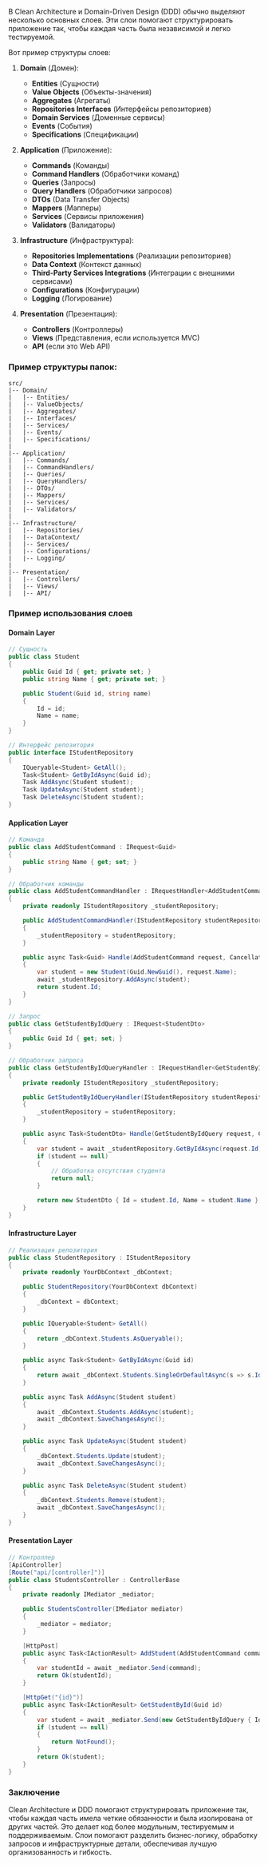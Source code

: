 
В Clean Architecture и Domain-Driven Design (DDD) обычно выделяют несколько основных слоев. Эти слои помогают структурировать приложение так, чтобы каждая часть была независимой и легко тестируемой. 

Вот пример структуры слоев:

1. **Domain** (Домен):
   - **Entities** (Сущности)
   - **Value Objects** (Объекты-значения)
   - **Aggregates** (Агрегаты)
   - **Repositories Interfaces** (Интерфейсы репозиториев)
   - **Domain Services** (Доменные сервисы)
   - **Events** (События)
   - **Specifications** (Спецификации)

2. **Application** (Приложение):
   - **Commands** (Команды)
   - **Command Handlers** (Обработчики команд)
   - **Queries** (Запросы)
   - **Query Handlers** (Обработчики запросов)
   - **DTOs** (Data Transfer Objects)
   - **Mappers** (Мапперы)
   - **Services** (Сервисы приложения)
   - **Validators** (Валидаторы)

3. **Infrastructure** (Инфраструктура):
   - **Repositories Implementations** (Реализации репозиториев)
   - **Data Context** (Контекст данных)
   - **Third-Party Services Integrations** (Интеграции с внешними сервисами)
   - **Configurations** (Конфигурации)
   - **Logging** (Логирование)

4. **Presentation** (Презентация):
   - **Controllers** (Контроллеры)
   - **Views** (Представления, если используется MVC)
   - **API** (если это Web API)

### Пример структуры папок:

```
src/
|-- Domain/
|   |-- Entities/
|   |-- ValueObjects/
|   |-- Aggregates/
|   |-- Interfaces/
|   |-- Services/
|   |-- Events/
|   |-- Specifications/
|
|-- Application/
|   |-- Commands/
|   |-- CommandHandlers/
|   |-- Queries/
|   |-- QueryHandlers/
|   |-- DTOs/
|   |-- Mappers/
|   |-- Services/
|   |-- Validators/
|
|-- Infrastructure/
|   |-- Repositories/
|   |-- DataContext/
|   |-- Services/
|   |-- Configurations/
|   |-- Logging/
|
|-- Presentation/
|   |-- Controllers/
|   |-- Views/
|   |-- API/
```

### Пример использования слоев

#### Domain Layer
```csharp
// Сущность
public class Student
{
    public Guid Id { get; private set; }
    public string Name { get; private set; }

    public Student(Guid id, string name)
    {
        Id = id;
        Name = name;
    }
}

// Интерфейс репозитория
public interface IStudentRepository
{
    IQueryable<Student> GetAll();
    Task<Student> GetByIdAsync(Guid id);
    Task AddAsync(Student student);
    Task UpdateAsync(Student student);
    Task DeleteAsync(Student student);
}
```

#### Application Layer
```csharp
// Команда
public class AddStudentCommand : IRequest<Guid>
{
    public string Name { get; set; }
}

// Обработчик команды
public class AddStudentCommandHandler : IRequestHandler<AddStudentCommand, Guid>
{
    private readonly IStudentRepository _studentRepository;

    public AddStudentCommandHandler(IStudentRepository studentRepository)
    {
        _studentRepository = studentRepository;
    }

    public async Task<Guid> Handle(AddStudentCommand request, CancellationToken cancellationToken)
    {
        var student = new Student(Guid.NewGuid(), request.Name);
        await _studentRepository.AddAsync(student);
        return student.Id;
    }
}

// Запрос
public class GetStudentByIdQuery : IRequest<StudentDto>
{
    public Guid Id { get; set; }
}

// Обработчик запроса
public class GetStudentByIdQueryHandler : IRequestHandler<GetStudentByIdQuery, StudentDto>
{
    private readonly IStudentRepository _studentRepository;

    public GetStudentByIdQueryHandler(IStudentRepository studentRepository)
    {
        _studentRepository = studentRepository;
    }

    public async Task<StudentDto> Handle(GetStudentByIdQuery request, CancellationToken cancellationToken)
    {
        var student = await _studentRepository.GetByIdAsync(request.Id);
        if (student == null)
        {
            // Обработка отсутствия студента
            return null;
        }

        return new StudentDto { Id = student.Id, Name = student.Name };
    }
}
```

#### Infrastructure Layer
```csharp
// Реализация репозитория
public class StudentRepository : IStudentRepository
{
    private readonly YourDbContext _dbContext;

    public StudentRepository(YourDbContext dbContext)
    {
        _dbContext = dbContext;
    }

    public IQueryable<Student> GetAll()
    {
        return _dbContext.Students.AsQueryable();
    }

    public async Task<Student> GetByIdAsync(Guid id)
    {
        return await _dbContext.Students.SingleOrDefaultAsync(s => s.Id == id);
    }

    public async Task AddAsync(Student student)
    {
        await _dbContext.Students.AddAsync(student);
        await _dbContext.SaveChangesAsync();
    }

    public async Task UpdateAsync(Student student)
    {
        _dbContext.Students.Update(student);
        await _dbContext.SaveChangesAsync();
    }

    public async Task DeleteAsync(Student student)
    {
        _dbContext.Students.Remove(student);
        await _dbContext.SaveChangesAsync();
    }
}
```

#### Presentation Layer
```csharp
// Контроллер
[ApiController]
[Route("api/[controller]")]
public class StudentsController : ControllerBase
{
    private readonly IMediator _mediator;

    public StudentsController(IMediator mediator)
    {
        _mediator = mediator;
    }

    [HttpPost]
    public async Task<IActionResult> AddStudent(AddStudentCommand command)
    {
        var studentId = await _mediator.Send(command);
        return Ok(studentId);
    }

    [HttpGet("{id}")]
    public async Task<IActionResult> GetStudentById(Guid id)
    {
        var student = await _mediator.Send(new GetStudentByIdQuery { Id = id });
        if (student == null)
        {
            return NotFound();
        }
        return Ok(student);
    }
}
```

### Заключение

Clean Architecture и DDD помогают структурировать приложение так, чтобы каждая часть имела четкие обязанности и была изолирована от других частей. Это делает код более модульным, тестируемым и поддерживаемым. Слои помогают разделить бизнес-логику, обработку запросов и инфраструктурные детали, обеспечивая лучшую организованность и гибкость.